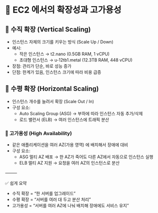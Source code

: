 # 🚀 EC2 에서의 확장성과 고가용성

## 🔹 수직 확장 (Vertical Scaling)

- 인스턴스 자체의 크기를 키우는 방식 (Scale Up / Down)
- 예시:
  - 작은 인스턴스 → t2.nano (0.5GB RAM, 1 vCPU)
  - 초대형 인스턴스 → u-12tb1.metal (12.3TB RAM, 448 vCPU)
- 장점: 관리가 단순, 바로 성능 증가
- 단점: 한계가 있음, 인스턴스 크기에 따라 비용 급증

## 🔹 수평 확장 (Horizontal Scaling)

- 인스턴스 개수를 늘려서 확장 (Scale Out / In)
- 구성 요소:
  - Auto Scaling Group (ASG) → 부하에 따라 인스턴스 자동 추가/삭제
  - 로드 밸런서 (ELB) → 여러 인스턴스에 트래픽 분산

### 🔹 고가용성 (High Availability)

- 같은 애플리케이션을 여러 AZ(가용 영역) 에 배치해서 장애에 대비
- 구성 요소:
  - ASG 멀티 AZ 배포 → 한 AZ가 죽어도 다른 AZ에서 자동으로 인스턴스 실행
  - ELB 멀티 AZ 지원 → 요청을 여러 AZ의 인스턴스로 분산

⸻

✅ 쉽게 요약

- 수직 확장 = “한 서버를 업그레이드”
- 수평 확장 = “서버를 여러 대 두고 분산 처리”
- 고가용성 = “서버를 여러 AZ에 나눠 배치해 장애에도 서비스 유지”
